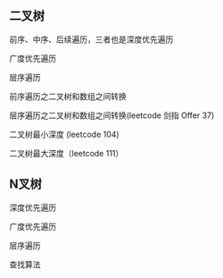 ## 二叉树
前序、中序、后续遍历，三者也是深度优先遍历

广度优先遍历

层序遍历

前序遍历之二叉树和数组之间转换

层序遍历之二叉树和数组之间转换(leetcode 剑指 Offer 37)

二叉树最小深度 (leetcode 104)

二叉树最大深度（leetcode 111）

## N叉树
深度优先遍历

广度优先遍历

层序遍历

查找算法
